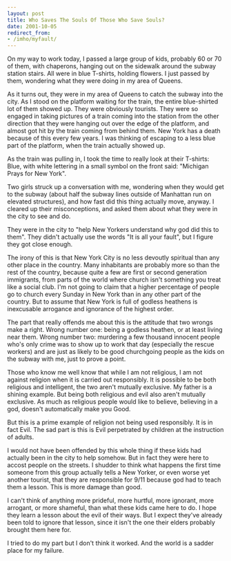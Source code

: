 ```yaml
---
layout: post
title: Who Saves The Souls Of Those Who Save Souls?
date: 2001-10-05
redirect_from:
- /imho/myfault/
---
```



On my way to work today, I passed a large group of kids, probably 
60 or 70 of them, with chaperons, hanging out on the sidewalk around the subway 
station stairs. All were in blue T-shirts, holding flowers. I just passed by 
them, wondering what they were doing in my area of Queens.

As it turns out, they were in my area of Queens to catch the 
subway into the city. As I stood on the platform waiting for the train, the 
entire blue-shirted lot of them showed up. They were obviously tourists. They 
were so engaged in taking pictures of a train coming into the station from the 
other direction that they were hanging out over the edge of the platform, and 
almost got hit by the train coming from behind them. New York has a death because 
of this every few years. I was thinking of escaping to a less blue part of the 
platform, when the train actually showed up.

As the train was pulling in, I took the time to really look at 
their T-shirts: Blue, with white lettering in a small symbol on the front said: 
"Michigan Prays for New York".

Two girls struck up a conversation with me, wondering when they 
would get to the subway (about half the subway lines outside of Manhattan run 
on elevated structures), and how fast did this thing actually move, anyway. 
I cleared up their misconceptions, and asked them about what they were in the 
city to see and do.

They were in the city to "help New Yorkers understand why 
god did this to them". They didn't actually use the words "It is all 
your fault", but I figure they got close enough.

The irony of this is that New York City is no less devoutly spiritual 
than any other place in the country. Many inhabitants are probably more so than 
the rest of the country, because quite a few are first or second generation 
immigrants, from parts of the world where church isn't something you treat like 
a social club. I'm not going to claim that a higher percentage of people go 
to church every Sunday in New York than in any other part of the country. But 
to assume that New York is full of godless heathens is inexcusable arrogance 
and ignorance of the highest order.

The part that really offends me about this is the attitude that 
two wrongs make a right. Wrong number one: being a godless heathen, or at least 
living near them. Wrong number two: murdering a few thousand innocent people 
who's only crime was to show up to work that day (especially the rescue workers) 
and are just as likely to be good churchgoing people as the kids on the subway 
with me, just to prove a point.

Those who know me well know that while I am not religious, I 
am not against religion when it is carried out responsibly. It is possible to 
be both religious and intelligent, the two aren't mutually exclusive. My father 
is a shining example. But being both religious and evil also aren't mutually 
exclusive. As much as religious people would like to believe, believing in a 
god, doesn't automatically make you Good.

But this is a prime example of religion not being used responsibly. 
It is in fact Evil. The sad part is this is Evil perpetrated by children at 
the instruction of adults.

I would not have been offended by this whole thing if these kids 
had actually been in the city to help somehow. But in fact they were here to 
accost people on the streets. I shudder to think what happens the first time 
someone from this group actually tells a New Yorker, or even worse yet another 
tourist, that they are responsible for 9/11 because god had to teach them a 
lesson. This is more damage than good.

I can't think of anything more prideful, more hurtful, more ignorant, 
more arrogant, or more shameful, than what these kids came here to do. I hope 
they learn a lesson about the evil of their ways. But I expect they've already 
been told to ignore that lesson, since it isn't the one their elders probably 
brought them here for.

I tried to do my part but I don't think it worked. And the world 
is a sadder place for my failure.
